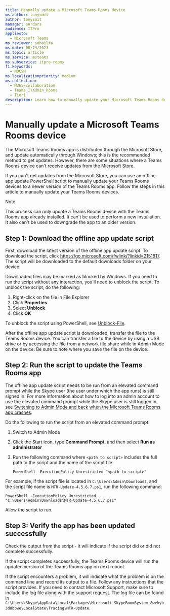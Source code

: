 ```yaml
---
title: Manually update a Microsoft Teams Rooms device
ms.author: tonysmit
author: tonysmit
manager: serdars
audience: ITPro
appliesto: 
  - Microsoft Teams
ms.reviewer: sohailta
ms.date: 08/29/2023
ms.topic: article
ms.service: msteams
ms.subservice: itpro-rooms
f1.keywords: 
  - NOCSH
ms.localizationpriority: medium
ms.collection: 
  - M365-collaboration
  - Teams_ITAdmin_Rooms
  - Tier1
description: Learn how to manually update your Microsoft Teams Rooms device to the latest version.
---
```


# Manually update a Microsoft Teams Rooms device

The Microsoft Teams Rooms app is distributed through the Microsoft Store, and update automatically through Windows; this is the recommended method to get updates. However, there are some situations where a Teams Rooms device can't receive updates from the Microsoft Store.

If you can't get updates from the Microsoft Store, you can use an offline app update PowerShell script to manually update your Teams Rooms devices to a newer version of the Teams Rooms app. Follow the steps in this article to manually update your Teams Rooms devices.

> [!NOTE]
> This process can only update a Teams Rooms device with the Teams Rooms app already installed. It can't be used to perform a new installation. It also can't be used to downgrade the app to an older version.

## Step 1: Download the offline app update script

First, download the latest version of the offline app update script. To download the script, click <https://go.microsoft.com/fwlink/?linkid=2151817>. The script will be downloaded to the default downloads folder on your device.

Downloaded files may be marked as blocked by Windows. If you need to run the script without any interaction, you'll need to unblock the script. To unblock the script, do the following:

1. Right-click on the file in File Explorer
2. Click **Properties**
3. Select **Unblock**
4. Click **OK**

To unblock the script using PowerShell, see [Unblock-File](/powershell/module/microsoft.powershell.utility/unblock-file).

After the offline app update script is downloaded, transfer the file to the Teams Rooms device. You can transfer a file to the device by using a USB drive or by accessing the file from a network file share while in Admin Mode on the device. Be sure to note where you save the file on the device.

## Step 2: Run the script to update the Teams Rooms app

The offline app update script needs to be run from an elevated command prompt while the Skype user (the user under which the app runs) is still signed in. For more information about how to log into an admin account to use the elevated command prompt while the Skype user is still logged in, see [Switching to Admin Mode and back when the Microsoft Teams Rooms app crashes](rooms-operations.md#switching-to-admin-mode-and-back-when-the-microsoft-teams-rooms-app-crashes).

Do the following to run the script from an elevated command prompt:

1. Switch to Admin Mode
2. Click the Start icon, type **Command Prompt**, and then select **Run as administrator**
3. Run the following command where `<path to script>` includes the full path to the script and the name of the script file:

    ```console
    PowerShell -ExecutionPolicy Unrestricted "<path to script>"
    ```

For example, if the script file is located in `C:\Users\Admin\Downloads`, and the script file name is `MTR-Update-4.5.6.7.ps1`, run the following command:

```console
PowerShell -ExecutionPolicy Unrestricted "C:\Users\Admin\Downloads\MTR-Update-4.5.6.7.ps1"
```

Allow the script to run.

## Step 3: Verify the app has been updated successfully

Check the output from the script - it will indicate if the script did or did not complete successfully.

If the script completes successfully, the Teams Rooms device will run the updated version of the Teams Rooms app on next reboot.

If the script encounters a problem, it will indicate what the problem is on the command line and record its output to a file. Follow any instructions that the script provides. If you need to contact Microsoft Support, make sure to include the log file along with the support request. The log file can be found in `C:\Users\Skype\AppData\Local\Packages\Microsoft.SkypeRoomSystem_8wekyb3d8bbwe\LocalState\Tracing\MTR-Update`.
